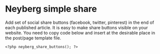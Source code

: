 # Neyberg simple share
Add set of social share buttons (facebook, twitter, pinterest) in the end of each published article.
It is easy to make share buttons visible on your website.
You need to copy code below and insert at the desirable place in the post/page template file.
```
<?php neyberg_share_buttons(); ?>
```